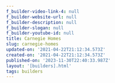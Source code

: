 ```yaml
---
f_builder-video-link-4: null
f_builder-website-url: null
f_builder-description: null
f_builder-slogan: null
f_builder-youtube-id: null
title: Carnegie Homes
slug: carnegie-homes
updated-on: '2021-04-22T21:12:34.573Z'
created-on: '2021-04-22T21:12:34.573Z'
published-on: '2023-11-30T22:40:33.987Z'
layout: '[builders].html'
tags: builders
---
```



